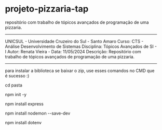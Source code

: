# projeto-pizzaria-tap
repositório com trabalho de tópicos avançados de programação de uma pizzaria. 

******************************************************************************
 UNICSUL - Universidade Cruzeiro do Sul - Santo Amaro
 Curso: CTS - Análise Desenvolvimento de Sistemas 
 Disciplina: Tópicos Avançados de SI - I
 Autor: Renata Vieira - Data: 11/05/2024
 Descrição: Repositório com trabalho de tópicos avançados de programação de uma pizzaria.
 *****************************************************************************

para instalar a biblioteca se baixar o zip, use esses comandos no CMD que é sucesso :)

cd pasta 

npm init -y

npm install express

npm install nodemon --save-dev

npm install dotenv

